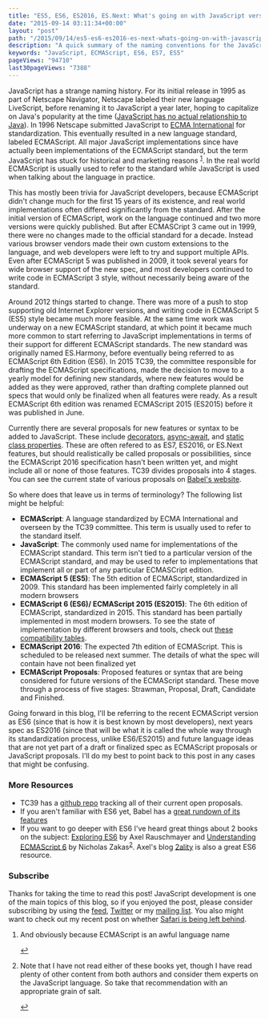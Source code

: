 ```yaml
---
title: "ES5, ES6, ES2016, ES.Next: What's going on with JavaScript versioning?"
date: "2015-09-14 03:11:34+00:00"
layout: "post"
path: "/2015/09/14/es5-es6-es2016-es-next-whats-going-on-with-javascript-versioning"
description: "A quick summary of the naming conventions for the JavaScript language specs"
keywords: "JavaScript, ECMAScript, ES6, ES7, ES5"
pageViews: "94710"
last30pageViews: "7388"
---
```


JavaScript has a strange naming history. For its initial release in 1995 as part of Netscape Navigator, Netscape labeled their new language LiveScript, before renaming it to JavaScript a year later, hoping to capitalize on Java's popularity at the time ([JavaScript has no actual relationship to Java][javacomic]). In 1996 Netscape submitted JavaScript to [ECMA International][ecma] for standardization.  This eventually resulted in a new language standard, labeled ECMAScript.  All major JavaScript implementations since have actually been implementations of the ECMAScript standard, but the term JavaScript has stuck for historical and marketing reasons <sup id="fnref:1">[1](#fn:1)</sup>.  In the real world ECMAScript is usually used to refer to the standard while JavaScript is used when talking about the language in practice.

This has mostly been trivia for JavaScript developers, because ECMAScript didn't change much for the first 15 years of its existence, and real world implementations often differed significantly from the standard.  After the initial version of ECMAScript, work on the language continued and two more versions were quickly published.  But after ECMASCript 3 came out in 1999, there were no changes made to the official standard for a decade.  Instead various browser vendors made their own custom extensions to the language, and web developers were left to try and support multiple APIs.  Even after ECMAScript 5 was published in 2009, it took several years for wide browser support of the new spec, and most developers continued to write code in ECMAScript 3 style, without necessarily being aware of the standard.  

Around 2012 things started to change.  There was more of a push to stop supporting old Internet Explorer versions, and writing code in ECMAScript 5 (ES5) style became much more feasible.  At the same time work was underway on a new ECMAScript standard, at which point it became much more common to start referring to JavaScript implementations in terms of their support for different ECMAScript standards.  The new standard was originally named ES.Harmony, before eventually being referred to as ECMAScript 6th Edition (ES6). In 2015 TC39, the committee responsible for drafting the ECMAScript specifications, made the decision to move to a yearly model for defining new standards, where new features would be added as they were approved, rather than drafting complete planned out specs that would only be finalized when all features were ready.  As a result ECMAScript 6th edition was renamed ECMAScript 2015 (ES2015) before it was published in June.

Currently there are several proposals for new features or syntax to be added to JavaScript.  These include [decorators][decorators], [async-await][async], and [static class properties][classprops].  These are often refered to as ES7, ES2016, or ES.Next features, but should realistically be called proposals or possibilities, since the ECMAScript 2016 specification hasn't been written yet, and might include all or none of those features.  TC39 divides proposals into 4 stages.  You can see the current state of various proposals on [Babel's website][babelstages].

So where does that leave us in terms of terminology?  The following list might be helpful:

- **ECMAScript**: A language standardized by ECMA International and overseen by the TC39 committee.  This term is usually used to refer to the standard itself.
- **JavaScript**: The commonly used name for implementations of the ECMAScript standard.  This term isn't tied to a particular version of the ECMAScript standard, and may be used to refer to implementations that implement all or part of any particular ECMASCript edition.
- **ECMAScript 5 (ES5)**: The 5th edition of ECMAScript, standardized in 2009.  This standard has been implemented fairly completely in all modern browsers
- **ECMAScript 6 (ES6)/ ECMAScript 2015 (ES2015)**: The 6th edition of ECMAScript, standardized in 2015.  This standard has been partially implemented in most modern browsers.  To see the state of implementation by different browsers and tools, check out [these compatibility tables][es6compat].
- **ECMAScript 2016**: The expected 7th edition of ECMAScript. This is scheduled to be released next summer.  The details of what the spec will contain have not been finalized yet
- **ECMAScript Proposals**: Proposed features or syntax that are being considered for future versions of the ECMAScript standard.  These move through a process of five stages: Strawman, Proposal, Draft, Candidate and Finished.

Going forward in this blog, I'll be referring to the recent ECMAScript version as ES6 (since that is how it is best known by most developers), next years spec as ES2016 (since that will be what it is called the whole way through its standardization process, unlike ES6/ES2015) and future language ideas that are not yet part of a draft or finalized spec as ECMAScript proposals or JavaScript proposals.  I'll do my best to point back to this post in any cases that might be confusing.  


### More Resources

- TC39 has a [github repo][proposalstc39] tracking all of their current open proposals.
- If you aren't familiar with ES6 yet, Babel has a [great rundown of its features][babeles6]
- If you want to go deeper with ES6 I've heard great things  about 2 books on the subject: [Exploring ES6][exploringes6] by Axel Rauschmayer and [Understanding ECMAScript 6][understandinges6] by Nicholas Zakas<sup id="fnref:2">[2](#fn:2)</sup>.  Axel's blog [2ality][2ality] is also a great ES6 resource.


### Subscribe

Thanks for taking the time to read this post!  JavaScript development is one of the main topics of this blog, so if you enjoyed the post, please consider subscribing by using the [feed](http://feedpress.me/benmccormick), [Twitter](http://twitter.com/benmccormickorg) or my [mailing list](http://eepurl.com/WFYon). You also might want to check out my recent post on whether [Safari is being left behind][safari].

<div class="footnotes">
<ol>
    <li class="footnote" id="fn:1">
        <p>
        And obviously because ECMAScript is an awful language name
        </p>
        <a href="#fnref:1" title="return to article"> ↩</a></p>
    </li>
    <li class="footnote" id="fn:2">
        <p>
        Note that I have not read either of these books yet, though I have read plenty of other content from both authors and consider them experts on the JavaScript language. So take that recommendation with an appropriate grain of salt.
        </p>
        <a href="#fnref:2" title="return to article"> ↩</a></p>
    </li>
</ol>
</div>

[javacomic]: http://www.coderanch.com/t/456377/a/401/javascript-java.jpg
[decorators]:https://github.com/wycats/javascript-decorators
[async]:https://github.com/lukehoban/ecmascript-asyncawait
[classprops]:https://gist.github.com/jeffmo/054df782c05639da2adb
[babelstages]: https://babeljs.io/docs/usage/experimental/
[es6compat]: http://kangax.github.io/compat-table/es6/
[safari]: http://benmccormick.org/2015/06/10/is-safari-being-left-behind/
[proposalstc39]: https://github.com/tc39/ecma262
[exploringes6]:http://exploringjs.com/
[understandinges6]: https://leanpub.com/understandinges6
[2ality]: http://www.2ality.com/
[ecma]: http://www.ecma-international.org/
[babeles6]: https://babeljs.io/docs/learn-es2015/
